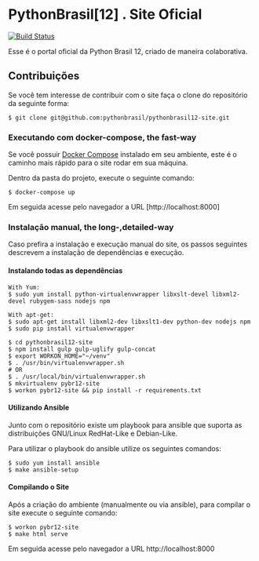 # **PythonBrasil[12] . Site Oficial**

[![Build Status](https://travis-ci.org/pythonbrasil/pythonbrasil12-site.svg?branch=master)](https://travis-ci.org/pythonbrasil/pythonbrasil12-site)

Esse é o portal oficial da Python Brasil 12, criado de maneira colaborativa.


## **Contribuições**

Se você tem interesse de contribuir com o site faça o clone do repositório da seguinte forma:

```
$ git clone git@github.com:pythonbrasil/pythonbrasil12-site.git
```


### **Executando com docker-compose, the fast-way**

Se você possuir [Docker Compose](https://docs.docker.com/compose/install/) instalado em seu ambiente, este é o caminho mais rápido para o site rodar em sua máquina.

Dentro da pasta do projeto, execute o seguinte comando:

```
$ docker-compose up
```

Em seguida acesse pelo navegador a URL [http://localhost:8000]


### **Instalação manual, the long-,detailed-way**

Caso prefira a instalação e execução manual do site, os passos seguintes descrevem a instalação de dependências e execução.


#### **Instalando todas as dependências**

```
With Yum:
$ sudo yum install python-virtualenvwrapper libxslt-devel libxml2-devel rubygem-sass nodejs npm

With apt-get:
$ sudo apt-get install libxml2-dev libxslt1-dev python-dev nodejs npm
$ sudo pip install virtualenvwrapper

$ cd pythonbrasil12-site
$ npm install gulp gulp-uglify gulp-concat
$ export WORKON_HOME="~/venv"
$ . /usr/bin/virtualenvwrapper.sh
# OR
$ . /usr/local/bin/virtualenvwrapper.sh
$ mkvirtualenv pybr12-site
$ workon pybr12-site && pip install -r requirements.txt
```

#### **Utilizando Ansible**
Junto com o repositório existe um playbook para ansible que suporta as distribuições GNU/Linux RedHat-Like e Debian-Like.

Para utilizar o playbook do ansible utilize os seguintes comandos:

```
$ sudo yum install ansible
$ make ansible-setup
```

#### **Compilando o Site**

Após a criação do ambiente (manualmente ou via ansible), para compilar o site execute o seguinte comando:
```
$ workon pybr12-site
$ make html serve
```

Em seguida acesse pelo navegador a URL http://localhost:8000
